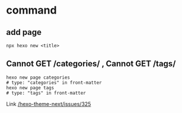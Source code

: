 # command 
## add page
`npx hexo new <title>`

## Cannot GET /categories/ , Cannot GET /tags/
```shell
hexo new page categories
# type: "categories" in front-matter
hexo new page tags
# type: "tags" in front-matter
```

Link [/hexo-theme-next/issues/325](https://github.com/theme-next/hexo-theme-next/issues/325)
